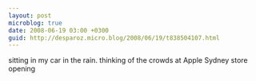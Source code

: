 ```yaml
---
layout: post
microblog: true
date: 2008-06-19 03:00 +0300
guid: http://desparoz.micro.blog/2008/06/19/t838504107.html
---
```

sitting in my car in the rain.  thinking of the crowds at Apple Sydney store opening
